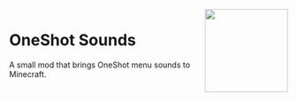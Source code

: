 <img width="150pt" src="https://github.com/ImGRUI/oneshotsounds/assets/91282421/8a32bb5c-980a-4bc9-a9f4-0075a363ee29" align="right">

# OneShot Sounds

A small mod that brings OneShot menu sounds to Minecraft.
